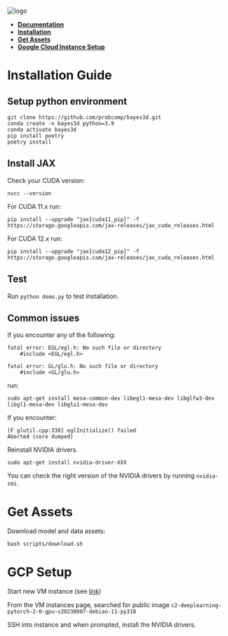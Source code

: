 
![logo](https://github.com/probcomp/bayes3d/assets/66085644/bf4e3d42-2d70-40fa-b980-04bd4e18bf2b)

- **[Documentation](https://probcomp.github.io/bayes3d/bayes3d/)**
- **[Installation](#installation-guide)**
- **[Get Assets](#get-assets)**
- **[Google Cloud Instance Setup](#gcp-setup)**

# Installation Guide
## Setup python environment
```
git clone https://github.com/probcomp/bayes3d.git
conda create -n bayes3d python=3.9
conda activate bayes3d
pip install poetry
poetry install
```
## Install JAX
Check your CUDA version:
```
nvcc --version
```

For CUDA 11.x run:
```
pip install --upgrade "jax[cuda11_pip]" -f https://storage.googleapis.com/jax-releases/jax_cuda_releases.html
```
For CUDA 12.x run:
```
pip install --upgrade "jax[cuda12_pip]" -f https://storage.googleapis.com/jax-releases/jax_cuda_releases.html
```
## Test
Run `python demo.py` to test installation.

## Common issues

If you encounter any of the following:
```
fatal error: EGL/egl.h: No such file or directory
    #include <EGL/egl.h>

fatal error: GL/glu.h: No such file or directory
    #include <GL/glu.h>
```
run:
```
sudo apt-get install mesa-common-dev libegl1-mesa-dev libglfw3-dev libgl1-mesa-dev libglu1-mesa-dev
```

If you encounter:
```
[F glutil.cpp:338] eglInitialize() failed
Aborted (core dumped)
```
Reinstall NVIDIA drivers.
```
sudo apt-get install nvidia-driver-XXX
```
You can check the right version of the NVIDIA drivers by running `nvidia-smi`.


# Get Assets

Download model and data assets:
```
bash scripts/download.sh
```

# GCP Setup
Start new VM instance (see [link](https://cloud.google.com/compute/docs/instances/create-start-instance))

From the VM instances page, searched for public image `c2-deeplearning-pytorch-2-0-gpu-v20230807-debian-11-py310`

SSH into instance and when prompted, install the NVIDIA drivers.